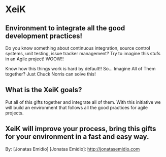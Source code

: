 XeiK
====

Environment to integrate all the good development practices!
------------------------------------------------------------

Do you know something about continuous integration, source control systems, unit testing, issue tracker management?
Try to imagine this stufs in an Agile project! WOOW!! 

Know how this things work is hard by default!! So... Imagine All of Them together? Just Chuck Norris can solve this!

What is the XeiK goals?
-----------------------

Put all of this gifts together and integrate all of them. 
With this initiative we will build an environment that follows all the good practices for agile projects.

XeiK will improve your process, bring this gifts for your environment in a fast and easy way.
---------------------------------------------------------------------------------------------

By: [Jonatas Emidio]
[Jonatas Emidio]: http://jonatasemidio.com